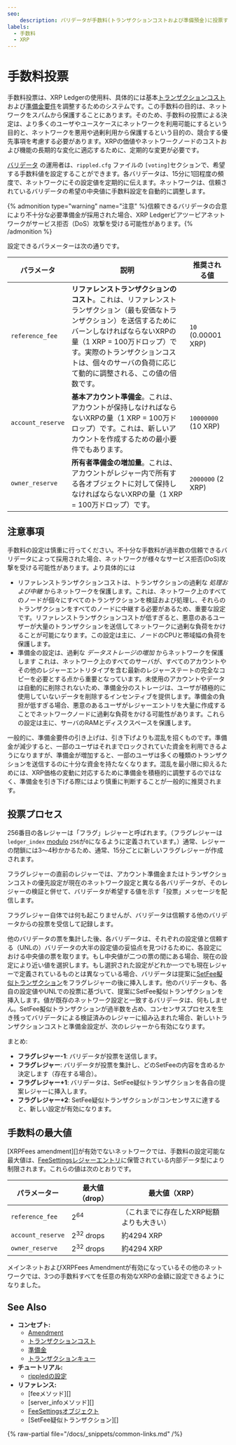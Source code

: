 ```yaml
---
seo:
    description: バリデータが手数料(トランザクションコストおよび準備預金)に投票する方法。
labels:
  - 手数料
  - XRP
---
```

# 手数料投票

手数料投票は、XRP Ledgerの使用料、具体的には基本[トランザクションコスト](../transactions/transaction-cost.md)および[準備金要件](../accounts/reserves.md)を調整するためのシステムです。この手数料の目的は、ネットワークをスパムから保護することにあります。そのため、手数料の投票による決定は、より多くのユーザやユースケースにネットワークを利用可能にするという目的と、ネットワークを悪用や過剰利用から保護するという目的の、競合する優先事項を考慮する必要があります。XRPの価値やネットワークノードのコストおよび機能の長期的な変化に適応するために、定期的な変更が必要です。

[バリデータ](../../infrastructure/configuration/server-modes/run-rippled-as-a-validator.md) の運用者は、`rippled.cfg` ファイルの `[voting]`セクションで、希望する手数料値を設定することができます。各バリデータは、15分に1回程度の頻度で、ネットワークにその設定値を定期的に伝えます。ネットワークは、信頼されているバリデータの希望の中央値に手数料設定を自動的に調整します。

{% admonition type="warning" name="注意" %}信頼できるバリデータの合意により不十分な必要準備金が採用された場合、XRP Ledgerピアツーピアネットワークがサービス拒否（DoS）攻撃を受ける可能性があります。{% /admonition %}

設定できるパラメーターは次の通りです。

| パラメータ        | 説明                                                                                                                                                                                                                                                                                                                    | 推奨される値        |
| ----------------- | ----------------------------------------------------------------------------------------------------------------------------------------------------------------------------------------------------------------------------------------------------------------------------------------------------------------------- | ------------------- |
| `reference_fee`   | **リファレンストランザクションのコスト**。これは、リファレンストランザクション（最も安価なトランザクション）を送信するためにバーンしなければならないXRPの量（1 XRP = 100万ドロップ）です。実際のトランザクションコストは、個々のサーバの負荷に応じて動的に調整される、この値の倍数です。 | `10` (0.00001 XRP)  |
| `account_reserve` | **基本アカウント準備金**。これは、アカウントが保持しなければならないXRPの量（1 XRP = 100万ドロップ）です。これは、新しいアカウントを作成するための最小要件でもあります。 | `10000000` (10 XRP) |
| `owner_reserve`   | **所有者準備金の増加量**。これは、アカウントがレジャー内で所有する各オブジェクトに対して保持しなければならないXRPの量（1 XRP = 100万ドロップ）です。 | `2000000` (2 XRP)   |

## 注意事項

手数料の設定は慎重に行ってください。不十分な手数料が過半数の信頼できるバリデータによって採用された場合、ネットワークが様々なサービス拒否(DoS)攻撃を受ける可能性があります。より具体的には

- リファレンストランザクションコストは、トランザクションの過剰な _処理および中継_ からネットワークを保護します。これは、ネットワーク上のすべてのノードが個々にすべてのトランザクションを検証および処理し、それらのトランザクションをすべてのノードに中継する必要があるため、重要な設定です。リファレンストランザクションコストが低すぎると、悪意のあるユーザーが大量のトランザクションを送信してネットワークに過剰な負荷をかけることが可能になります。この設定は主に、ノードのCPUと帯域幅の負荷を保護します。
- 準備金の設定は、過剰な _データストレージの増加_ からネットワークを保護します これは、ネットワーク上のすべてのサーバが、すべてのアカウントやその他のレジャーエントリタイプを含む最新のレジャーステートの完全なコピーを必要とする点から重要となっています。未使用のアカウントやデータは自動的に削除されないため、準備金分のストレージは、ユーザが積極的に使用していないデータを削除するインセンティブを提供します。準備金の負担が低すぎる場合、悪意のあるユーザがレジャーエントリを大量に作成することでネットワークノードに過剰な負荷をかける可能性があります。これらの設定は主に、サーバのRAMとディスクスペースを保護します。

一般的に、準備金要件の引き上げは、引き下げよりも混乱を招くものです。準備金が減少すると、一部のユーザはそれまでロックされていた資金を利用できるようになりますが、準備金が増加すると、一部のユーザは多くの種類のトランザクションを送信するのに十分な資金を持たなくなります。混乱を最小限に抑えるためには、XRP価格の変動に対応するために準備金を積極的に調整するのではなく、準備金を引き下げる際にはより慎重に判断することが一般的に推奨されます。

## 投票プロセス

256番目の各レジャーは「フラグ」レジャーと呼ばれます。（フラグレジャーは`ledger_index` [modulo](https://en.wikipedia.org/wiki/Modulo_operation) `256`が`0`になるように定義されています。）通常、レジャーの閉鎖には3～4秒かかるため、通常、15分ごとに新しいフラグレジャーが作成されます。

フラグレジャーの直前のレジャーでは、アカウント準備金またはトランザクションコストの優先設定が現在のネットワーク設定と異なる各バリデータが、そのレジャーの検証と併せて、バリデータが希望する値を示す「投票」メッセージを配信します。

フラグレジャー自体では何も起こりませんが、バリデータは信頼する他のバリデータからの投票を受信して記録します。

他のバリデータの票を集計した後、各バリデータは、それぞれの設定値と信頼する（UNLの）バリデータの大半の設定値の妥協点を見つけるために、各設定における中央値の票を取ります。もし中央値が二つの票の間にある場合、現在の設定により近い値を選択します。もし選択された設定がどれか一つでも現在レジャーで定義されているものとは異なっている場合、バリデータは提案に[SetFee擬似トランザクション](../../references/protocol/transactions/pseudo-transaction-types/setfee.md)をフラグレジャーの後に挿入します。他のバリデータも、各自の設定値やUNLでの投票に基づいて、提案にSetFee擬似トランザクションを挿入します。値が既存のネットワーク設定と一致するバリデータは、何もしません。SetFee擬似トランザクションが過半数を占め、コンセンサスプロセスを生き残ってバリデータによる検証済みのレジャーに組み込まれた場合、新しいトランザクションコストと準備金設定が、次のレジャーから有効になります。

まとめ:

* **フラグレジャー-1**: バリデータが投票を送信します。
* **フラグレジャー**: バリデータが投票を集計し、どのSetFeeの内容を含めるか決定します（存在する場合）。
* **フラグレジャー+1**: バリデータは、SetFee疑似トランザクションを各自の提案レジャーに挿入します。
* **フラグレジャー+2**: SetFee疑似トランザクションがコンセンサスに達すると、新しい設定が有効になります。

## 手数料の最大値

[XRPFees amendment][]が有効でないネットワークでは、手数料の設定可能な最大値は、[FeeSettingsレジャーエントリ](../../references/protocol/ledger-data/ledger-entry-types/feesettings.md)に保管されている内部データ型により制限されます。これらの値は次のとおりです。

| パラメーター      | 最大値（drop）       | 最大値（XRP）                             |
| ----------------- | -------------------- | ----------------------------------------- |
| `reference_fee`   | 2<sup>64</sup>       | （これまでに存在したXRP総額よりも大きい） |
| `account_reserve` | 2<sup>32</sup> drops | 約4294 XRP                                |
| `owner_reserve`   | 2<sup>32</sup> drops | 約4294 XRP                                |

メインネットおよびXRPFees Amendmentが有効になっているその他のネットワークでは、3つの手数料すべてを任意の有効なXRPの金額に設定できるようになりました。

## See Also

- **コンセプト:**
    - [Amendment](../networks-and-servers/amendments.md)
    - [トランザクションコスト](../transactions/transaction-cost.md)
    - [準備金](../accounts/reserves.md)
    - [トランザクションキュー](../transactions/transaction-queue.md)
- **チュートリアル:**
    - [rippledの設定](../../infrastructure/configuration/index.md)
- **リファレンス:**
    - [feeメソッド][]
    - [server_infoメソッド][]
    - [FeeSettingsオブジェクト](../../references/protocol/ledger-data/ledger-entry-types/feesettings.md)
    - [SetFee疑似トランザクション][]

{% raw-partial file="/docs/_snippets/common-links.md" /%}
